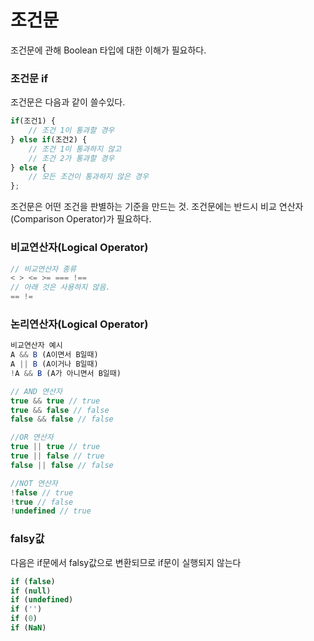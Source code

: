 
# 조건문

조건문에 관해 Boolean 타입에 대한 이해가 필요하다.
<br>

### 조건문 if
조건문은 다음과 같이 쓸수있다.


```javascript
if(조건1) {
    // 조건 1이 통과할 경우
} else if(조건2) {
    // 조건 1이 통과하지 않고
    // 조건 2가 통과할 경우
} else {
    // 모든 조건이 통과하지 않은 경우
};
```

조건문은 어떤 조건을 판별하는 기준을 만드는 것.
조건문에는 반드시 비교 연산자(Comparison Operator)가 필요하다.

### 비교연산자(Logical Operator)

```javascript
// 비교연산자 종류
< > <= >= === !==
// 아래 것은 사용하지 않음.
== !=
```

### 논리연산자(Logical Operator)

```javascript
비교연산자 예시
A && B (A이면서 B일때)
A || B (A이거나 B일때)
!A && B (A가 아니면서 B일때)
```

```javascript
// AND 연산자
true && true // true
true && false // false
false && false // false

//OR 연산자
true || true // true
true || false // true
false || false // false

//NOT 연산자
!false // true
!true // false
!undefined // true
```
### falsy값
다음은 if문에서 falsy값으로 변환되므로 if문이 실행되지 않는다

```javascript
if (false)
if (null)
if (undefined)
if ('')
if (0)
if (NaN)
```

